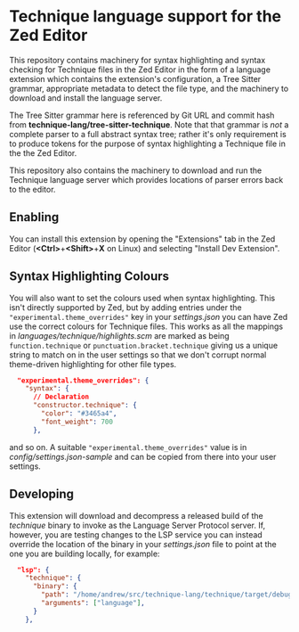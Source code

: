 # Technique language support for the Zed Editor

This repository contains machinery for syntax highlighting and syntax checking
for Technique files in the Zed Editor in the form of a language extension
which contains the extension's configuration, a Tree Sitter grammar,
appropriate metadata to detect the file type, and the machinery to download
and install the language server.

The Tree Sitter grammar here is referenced by Git URL and commit hash from
**technique-lang/tree-sitter-technique**. Note that that grammar is _not_ a
complete parser to a full abstract syntax tree; rather it's only requirement
is to produce tokens for the purpose of syntax highlighting a Technique file
in the the Zed Editor.

This repository also contains the machinery to download and run the Technique
language server which provides locations of parser errors back to the editor.

## Enabling

You can install this extension by opening the "Extensions" tab in the Zed
Editor (**\<Ctrl\>**+**\<Shift\>**+**X** on Linux) and selecting "Install Dev
Extension".

## Syntax Highlighting Colours

You will also want to set the colours used when syntax highlighting. This isn't
directly supported by Zed, but by adding entries under the
`"experimental.theme_overrides"` key in your _settings.json_ you can have Zed
use the correct colours for Technique files. This works as all the mappings in
_languages/technique/highlights.scm_ are marked as being `function.technique`
or `punctuation.bracket.technique` giving us a unique string to match on in the
user settings so that we don't corrupt normal theme-driven highlighting for
other file types.

```json
  "experimental.theme_overrides": {
    "syntax": {
      // Declaration
      "constructor.technique": {
        "color": "#3465a4",
        "font_weight": 700
      },
```

and so on. A suitable `"experimental.theme_overrides"` value is in
_config/settings.json-sample_ and can be copied from there into your user
settings.

## Developing

This extension will download and decompress a released build of the
_technique_ binary to invoke as the Language Server Protocol server. If,
however, you are testing changes to the LSP service you can instead override
the location of the binary in your _settings.json_ file to point at the one
you are building locally, for example:

```json
  "lsp": {
    "technique": {
      "binary": {
        "path": "/home/andrew/src/technique-lang/technique/target/debug/technique",
        "arguments": ["language"],
      }
    },
```
